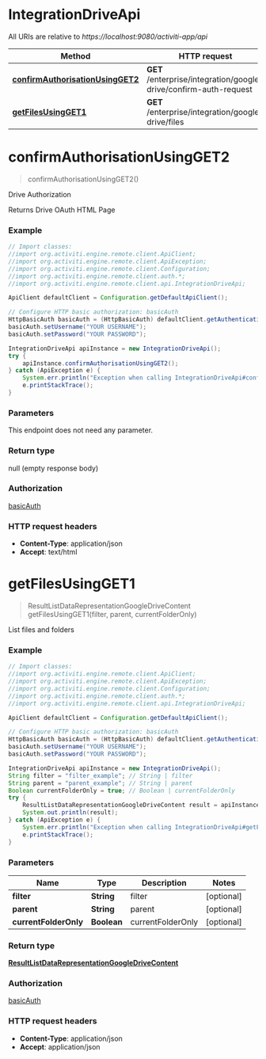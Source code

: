 # IntegrationDriveApi

All URIs are relative to *https://localhost:9080/activiti-app/api*

Method | HTTP request | Description
------------- | ------------- | -------------
[**confirmAuthorisationUsingGET2**](IntegrationDriveApi.md#confirmAuthorisationUsingGET2) | **GET** /enterprise/integration/google-drive/confirm-auth-request | Drive Authorization
[**getFilesUsingGET1**](IntegrationDriveApi.md#getFilesUsingGET1) | **GET** /enterprise/integration/google-drive/files | List files and folders


<a name="confirmAuthorisationUsingGET2"></a>
# **confirmAuthorisationUsingGET2**
> confirmAuthorisationUsingGET2()

Drive Authorization

Returns Drive OAuth HTML Page

### Example
```java
// Import classes:
//import org.activiti.engine.remote.client.ApiClient;
//import org.activiti.engine.remote.client.ApiException;
//import org.activiti.engine.remote.client.Configuration;
//import org.activiti.engine.remote.client.auth.*;
//import org.activiti.engine.remote.client.api.IntegrationDriveApi;

ApiClient defaultClient = Configuration.getDefaultApiClient();

// Configure HTTP basic authorization: basicAuth
HttpBasicAuth basicAuth = (HttpBasicAuth) defaultClient.getAuthentication("basicAuth");
basicAuth.setUsername("YOUR USERNAME");
basicAuth.setPassword("YOUR PASSWORD");

IntegrationDriveApi apiInstance = new IntegrationDriveApi();
try {
    apiInstance.confirmAuthorisationUsingGET2();
} catch (ApiException e) {
    System.err.println("Exception when calling IntegrationDriveApi#confirmAuthorisationUsingGET2");
    e.printStackTrace();
}
```

### Parameters
This endpoint does not need any parameter.

### Return type

null (empty response body)

### Authorization

[basicAuth](../README.md#basicAuth)

### HTTP request headers

 - **Content-Type**: application/json
 - **Accept**: text/html

<a name="getFilesUsingGET1"></a>
# **getFilesUsingGET1**
> ResultListDataRepresentationGoogleDriveContent getFilesUsingGET1(filter, parent, currentFolderOnly)

List files and folders

### Example
```java
// Import classes:
//import org.activiti.engine.remote.client.ApiClient;
//import org.activiti.engine.remote.client.ApiException;
//import org.activiti.engine.remote.client.Configuration;
//import org.activiti.engine.remote.client.auth.*;
//import org.activiti.engine.remote.client.api.IntegrationDriveApi;

ApiClient defaultClient = Configuration.getDefaultApiClient();

// Configure HTTP basic authorization: basicAuth
HttpBasicAuth basicAuth = (HttpBasicAuth) defaultClient.getAuthentication("basicAuth");
basicAuth.setUsername("YOUR USERNAME");
basicAuth.setPassword("YOUR PASSWORD");

IntegrationDriveApi apiInstance = new IntegrationDriveApi();
String filter = "filter_example"; // String | filter
String parent = "parent_example"; // String | parent
Boolean currentFolderOnly = true; // Boolean | currentFolderOnly
try {
    ResultListDataRepresentationGoogleDriveContent result = apiInstance.getFilesUsingGET1(filter, parent, currentFolderOnly);
    System.out.println(result);
} catch (ApiException e) {
    System.err.println("Exception when calling IntegrationDriveApi#getFilesUsingGET1");
    e.printStackTrace();
}
```

### Parameters

Name | Type | Description  | Notes
------------- | ------------- | ------------- | -------------
 **filter** | **String**| filter | [optional]
 **parent** | **String**| parent | [optional]
 **currentFolderOnly** | **Boolean**| currentFolderOnly | [optional]

### Return type

[**ResultListDataRepresentationGoogleDriveContent**](ResultListDataRepresentationGoogleDriveContent.md)

### Authorization

[basicAuth](../README.md#basicAuth)

### HTTP request headers

 - **Content-Type**: application/json
 - **Accept**: application/json


